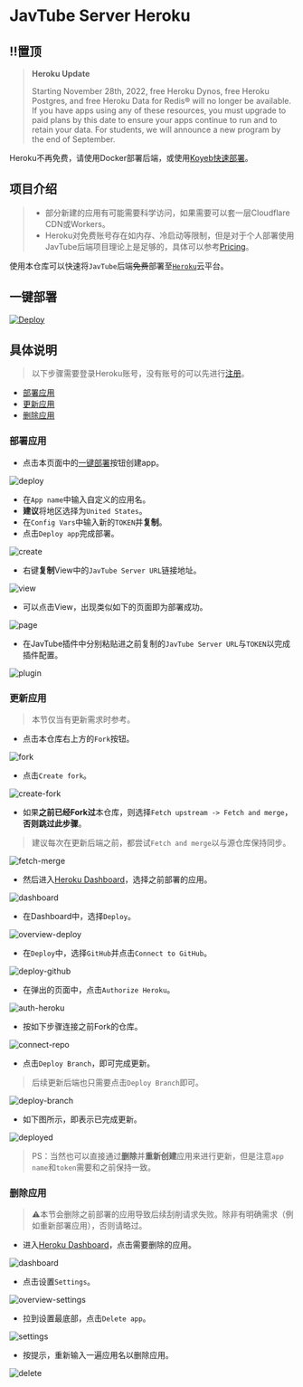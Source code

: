 # JavTube Server Heroku

## ‼️置顶
> **Heroku Update**
>
>Starting November 28th, 2022, free Heroku Dynos, free Heroku Postgres, and free Heroku Data for Redis® will no longer be available.
If you have apps using any of these resources, you must upgrade to paid plans by this date to ensure your apps continue to run and to retain your data. For students, we will announce a new program by the end of September.

Heroku不再免费，请使用Docker部署后端，或使用[Koyeb快速部署](https://github.com/javtube/javtube-server-koyeb)。

## 项目介绍

<!-- [![Heroku](https://img.shields.io/badge/heroku-%23430098.svg?style=flat-square&logo=heroku&logoColor=white)](https://heroku.com)
[![License](https://img.shields.io/github/license/javtube/javtube-server-heroku?style=flat-square&logo=github&color=blue)](https://github.com/javtube/javtube-server-heroku/blob/main/LICENSE) -->

> - 部分新建的应用有可能需要科学访问，如果需要可以套一层Cloudflare CDN或Workers。
> - Heroku对免费账号存在如内存、冷启动等限制，但是对于个人部署使用JavTube后端项目理论上是足够的，具体可以参考[Pricing](https://www.heroku.com/pricing)。

使用本仓库可以快速将`JavTube`后端~~免费~~部署至[`Heroku`](https://heroku.com)云平台。

## 一键部署

[![Deploy](https://www.herokucdn.com/deploy/button.svg)](https://heroku.com/deploy)

## 具体说明

> 以下步骤需要登录Heroku账号，没有账号的可以先进行[注册](https://signup.heroku.com/)。

- [部署应用](#部署应用)
- [更新应用](#更新应用)
- [删除应用](#删除应用)

### 部署应用

- 点击本页面中的[一键部署](#一键部署)按钮创建app。

![deploy](images/deploy.png)

- 在`App name`中输入自定义的应用名。
- **建议**将地区选择为`United States`。
- 在`Config Vars`中输入新的`TOKEN`并**复制**。
- 点击`Deploy app`完成部署。

![create](images/create.png)

- 右键**复制**View中的`JavTube Server URL`链接地址。

![view](images/view.png)

- 可以点击View，出现类似如下的页面即为部署成功。

![page](images/page.png)

- 在JavTube插件中分别粘贴进之前复制的`JavTube Server URL`与`TOKEN`以完成插件配置。

![plugin](images/plugin.png)

### 更新应用

> 本节仅当有更新需求时参考。

- 点击本仓库右上方的`Fork`按钮。

![fork](images/fork.png)

- 点击`Create fork`。

![create-fork](images/create-fork.png)

- 如果**之前已经Fork过**本仓库，则选择`Fetch upstream -> Fetch and merge`，**否则跳过此步骤**。

> 建议每次在更新后端之前，都尝试`Fetch and merge`以与源仓库保持同步。

![fetch-merge](images/fetch-merge.png)

- 然后进入[Heroku Dashboard](https://dashboard.heroku.com/apps)，选择之前部署的应用。

![dashboard](images/dashboard.png)

- 在Dashboard中，选择`Deploy`。

![overview-deploy](images/overview-deploy.png)

- 在`Deploy`中，选择`GitHub`并点击`Connect to GitHub`。

![deploy-github](images/deploy-github.png)

- 在弹出的页面中，点击`Authorize Heroku`。

![auth-heroku](images/auth-heroku.png)

- 按如下步骤连接之前Fork的仓库。

![connect-repo](images/connect-repo.png)

- 点击`Deploy Branch`，即可完成更新。

> 后续更新后端也只需要点击`Deploy Branch`即可。

![deploy-branch](images/deploy-branch.png)

- 如下图所示，即表示已完成更新。

![deployed](images/deployed.png)

> PS：当然也可以直接通过**删除**并**重新创建**应用来进行更新，但是注意`app name`和`token`需要和之前保持一致。

### 删除应用

> ⚠本节会删除之前部署的应用导致后续刮削请求失败。除非有明确需求（例如重新部署应用），否则请略过。

- 进入[Heroku Dashboard](https://dashboard.heroku.com/apps)，点击需要删除的应用。

![dashboard](images/dashboard.png)

- 点击设置`Settings`。

![overview-settings](images/overview-settings.png)

- 拉到设置最底部，点击`Delete app`。

![settings](images/settings.png)

- 按提示，重新输入一遍应用名以删除应用。

![delete](images/delete.png)
